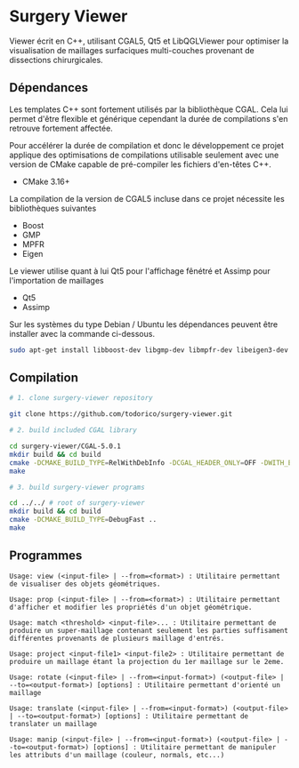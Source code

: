 # Surgery Viewer

Viewer écrit en C++, utilisant CGAL5, Qt5 et LibQGLViewer pour optimiser la visualisation de maillages surfaciques multi-couches provenant de dissections chirurgicales.

## Dépendances

Les templates C++ sont fortement utilisés par la bibliothèque CGAL. Cela lui permet d'être flexible et générique cependant la durée de compilations s'en retrouve fortement affectée.

Pour accélérer la durée de compilation et donc le développement ce projet applique des optimisations de compilations utilisable seulement avec une version de CMake capable de pré-compiler les fichiers d'en-têtes C++.

- CMake 3.16+

La compilation de la version de CGAL5 incluse dans ce projet nécessite les bibliothèques suivantes 

- Boost
- GMP
- MPFR
- Eigen

Le viewer utilise quant à lui Qt5 pour l'affichage fênétré et Assimp pour l'importation de maillages

- Qt5
- Assimp

Sur les systèmes du type Debian / Ubuntu les dépendances peuvent être installer avec la commande ci-dessous.

```sh
sudo apt-get install libboost-dev libgmp-dev libmpfr-dev libeigen3-dev 'libqt5*-dev' libassimp-dev
```

## Compilation

```sh
# 1. clone surgery-viewer repository

git clone https://github.com/todorico/surgery-viewer.git

# 2. build included CGAL library

cd surgery-viewer/CGAL-5.0.1
mkdir build && cd build
cmake -DCMAKE_BUILD_TYPE=RelWithDebInfo -DCGAL_HEADER_ONLY=OFF -DWITH_Eigen3=ON ..
make

# 3. build surgery-viewer programs

cd ../../ # root of surgery-viewer
mkdir build && cd build
cmake -DCMAKE_BUILD_TYPE=DebugFast ..
make
```

## Programmes

```
Usage: view (<input-file> | --from=<format>) : Utilitaire permettant de visualiser des objets géométriques.

Usage: prop (<input-file> | --from=<format>) : Utilitaire permettant d'afficher et modifier les propriétés d'un objet géométrique.

Usage: match <threshold> <input-file>... : Utilitaire permettant de produire un super-maillage contenant seulement les parties suffisament différentes provenants de plusieurs maillage d'entrés.

Usage: project <input-file1> <input-file2> : Utilitaire permettant de produire un maillage étant la projection du 1er maillage sur le 2eme.

Usage: rotate (<input-file> | --from=<input-format>) (<output-file> | --to=<output-format>) [options] : Utilitaire permettant d'orienté un maillage

Usage: translate (<input-file> | --from=<input-format>) (<output-file> | --to=<output-format>) [options] : Utilitaire permettant de translater un maillage

Usage: manip (<input-file> | --from=<input-format>) (<output-file> | --to=<output-format>) [options] : Utilitaire permettant de manipuler les attributs d'un maillage (couleur, normals, etc...)
```